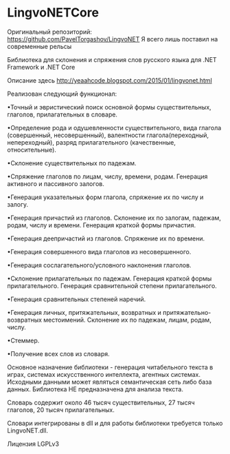 # LingvoNETCore

Оригинальный репозиторий: https://github.com/PavelTorgashov/LingvoNET
Я всего лишь поставил на современные рельсы

Библиотека для склонения и спряжения слов русского языка для .NET Framework и .NET Core

Описание здесь http://yeaahcode.blogspot.com/2015/01/lingvonet.html

Реализован следующий функционал:

•Точный и эвристический поиск основной формы существительных, глаголов, прилагательных в словаре.

•Определение рода и одушевленности существительного, вида глагола (совершенный, несовершенный), валентности глагола(переходный, непереходный), разряд прилагательного (качественные, относительные).

•Склонение существительных по падежам.

•Спряжение глаголов по лицам, числу, времени, родам. Генерация активного и пассивного залогов.

•Генерация указательных форм глагола, спряжение их по числу и залогу.

•Генерация причастий из глаголов. Склонение их по залогам, падежам, родам, числу и времени. Генерация краткой формы причастия.

•Генерация деепричастий из глаголов. Спряжение их по времени.

•Генерация совершенного вида глаголов из несовершенного.

•Генерация сослагательного/условного наклонения глаголов.

•Склонение прилагательных по падежам. Генерация краткой формы прилагательного. Генерация сравнительной степени прилагательного.

•Генерация сравнительных степеней наречий.

•Генерация личных, притяжательных, возвратных и притяжательно-возвратных местоимений. Склонение их по падежам, лицам, родам, числу.

•Стеммер.

•Получение всех слов из словаря.

Основное назначение библиотеки - генерация читабельного текста в играх, системах искусственного интеллекта, агентных системах. Исходными данными может являться семантическая сеть либо база данных. Библиотека НЕ предназначена для анализа текста.

Словарь содержит около 46 тысяч существительных, 27 тысяч глаголов, 20 тысяч прилагательных.

Словари интегрированы в dll и для работы библиотеки требуется только LingvoNET.dll.

Лицензия LGPLv3
